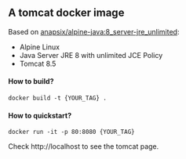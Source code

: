 ## A tomcat docker image

Based on [anapsix/alpine-java:8_server-jre_unlimited](https://hub.docker.com/r/anapsix/alpine-java/):

* Alpine Linux
* Java Server JRE 8 with unlimited JCE Policy
* Tomcat 8.5

#### How to build?

`docker build -t {YOUR_TAG} .`

#### How to quickstart?

`docker run -it -p 80:8080 {YOUR_TAG}`

Check http://localhost to see the tomcat page.

